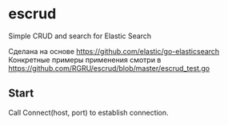 # escrud
Simple CRUD and search for Elastic Search

Сделана на основе https://github.com/elastic/go-elasticsearch  
Конкретные примеры применения смотри в https://github.com/RGRU/escrud/blob/master/escrud_test.go  

## Start
Call Connect(host, port) to establish connection.